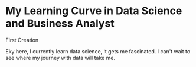 # My Learning Curve in Data Science and Business Analyst
First Creation

Eky here, I currently learn data science, it gets me fascinated. I can't wait to see where my journey with data will take me.
